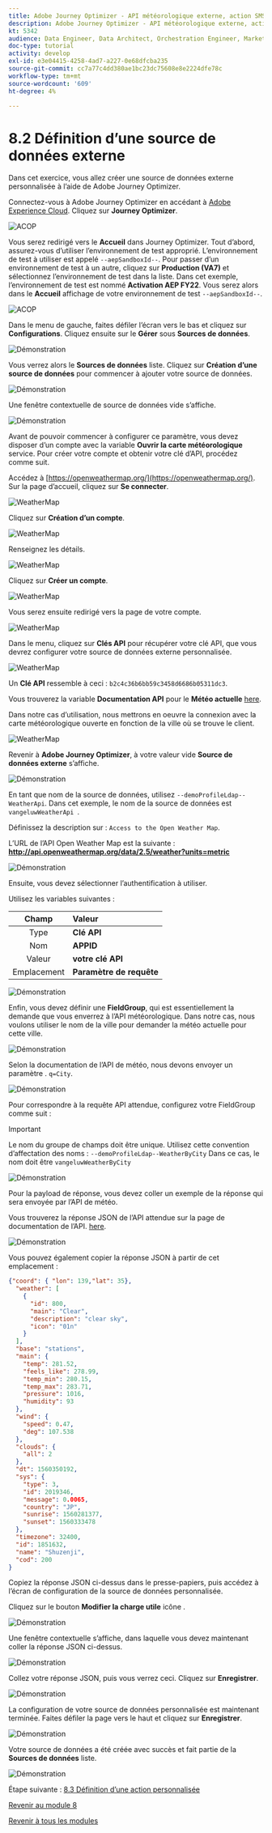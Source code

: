 ```yaml
---
title: Adobe Journey Optimizer - API météorologique externe, action SMS, etc. - Définition d’une source de données externe
description: Adobe Journey Optimizer - API météorologique externe, action SMS, etc. - Définition d’une source de données externe
kt: 5342
audience: Data Engineer, Data Architect, Orchestration Engineer, Marketer
doc-type: tutorial
activity: develop
exl-id: e3e04415-4258-4ad7-a227-0e68dfcba235
source-git-commit: cc7a77c4dd380ae1bc23dc75608e8e2224dfe78c
workflow-type: tm+mt
source-wordcount: '609'
ht-degree: 4%

---
```


# 8.2 Définition d’une source de données externe

Dans cet exercice, vous allez créer une source de données externe personnalisée à l’aide de Adobe Journey Optimizer.

Connectez-vous à Adobe Journey Optimizer en accédant à [Adobe Experience Cloud](https://experience.adobe.com). Cliquez sur **Journey Optimizer**.

![ACOP](../module7/images/acophome.png)

Vous serez redirigé vers le **Accueil**  dans Journey Optimizer. Tout d’abord, assurez-vous d’utiliser l’environnement de test approprié. L’environnement de test à utiliser est appelé `--aepSandboxId--`. Pour passer d’un environnement de test à un autre, cliquez sur **Production (VA7)** et sélectionnez l’environnement de test dans la liste. Dans cet exemple, l’environnement de test est nommé **Activation AEP FY22**. Vous serez alors dans le **Accueil** affichage de votre environnement de test `--aepSandboxId--`.

![ACOP](../module7/images/acoptriglp.png)

Dans le menu de gauche, faites défiler l’écran vers le bas et cliquez sur **Configurations**. Cliquez ensuite sur le **Gérer** sous **Sources de données**.

![Démonstration](./images/menudatasources.png)

Vous verrez alors le **Sources de données** liste.
Cliquez sur **Création d’une source de données** pour commencer à ajouter votre source de données.

![Démonstration](./images/dshome.png)

Une fenêtre contextuelle de source de données vide s’affiche.

![Démonstration](./images/emptyds.png)

Avant de pouvoir commencer à configurer ce paramètre, vous devez disposer d’un compte avec la variable **Ouvrir la carte météorologique** service. Pour créer votre compte et obtenir votre clé d’API, procédez comme suit.

Accédez à [https://openweathermap.org/](https://openweathermap.org/). Sur la page d’accueil, cliquez sur **Se connecter**.

![WeatherMap](./images/owm.png)

Cliquez sur **Création d’un compte**.

![WeatherMap](./images/owm1.png)

Renseignez les détails.

![WeatherMap](./images/owm2.png)

Cliquez sur **Créer un compte**.

![WeatherMap](./images/owm3.png)

Vous serez ensuite redirigé vers la page de votre compte.

![WeatherMap](./images/owm4.png)

Dans le menu, cliquez sur **Clés API** pour récupérer votre clé API, que vous devrez configurer votre source de données externe personnalisée.

![WeatherMap](./images/owm5.png)

Un **Clé API** ressemble à ceci : `b2c4c36b6bb59c3458d6686b05311dc3`.

Vous trouverez la variable **Documentation API** pour le **Météo actuelle** [here](https://openweathermap.org/current).

Dans notre cas d’utilisation, nous mettrons en oeuvre la connexion avec la carte météorologique ouverte en fonction de la ville où se trouve le client.

![WeatherMap](./images/owm6.png)

Revenir à **Adobe Journey Optimizer**, à votre valeur vide **Source de données externe** s’affiche.

![Démonstration](./images/emptyds.png)

En tant que nom de la source de données, utilisez `--demoProfileLdap--WeatherApi`. Dans cet exemple, le nom de la source de données est `vangeluwWeatherApi `.

Définissez la description sur : `Access to the Open Weather Map`.

L’URL de l’API Open Weather Map est la suivante : **http://api.openweathermap.org/data/2.5/weather?units=metric**

![Démonstration](./images/dsname.png)

Ensuite, vous devez sélectionner l’authentification à utiliser.

Utilisez les variables suivantes :

| Champ | Valeur |
|:-----------------------:| :-----------------------|
| Type | **Clé API** |
| Nom | **APPID** |
| Valeur | **votre clé API** |
| Emplacement | **Paramètre de requête** |

![Démonstration](./images/dsauth.png)

Enfin, vous devez définir une **FieldGroup**, qui est essentiellement la demande que vous enverrez à l’API météorologique. Dans notre cas, nous voulons utiliser le nom de la ville pour demander la météo actuelle pour cette ville.

![Démonstration](./images/fg.png)

Selon la documentation de l’API de météo, nous devons envoyer un paramètre . `q=City`.

![Démonstration](./images/owmapi.png)

Pour correspondre à la requête API attendue, configurez votre FieldGroup comme suit :

>[!IMPORTANT]
>
>Le nom du groupe de champs doit être unique. Utilisez cette convention d’affectation des noms : `--demoProfileLdap--WeatherByCity` Dans ce cas, le nom doit être `vangeluwWeatherByCity`

![Démonstration](./images/fg1.png)

Pour la payload de réponse, vous devez coller un exemple de la réponse qui sera envoyée par l’API de météo.

Vous trouverez la réponse JSON de l’API attendue sur la page de documentation de l’API. [here](https://openweathermap.org/current).

![Démonstration](./images/owmapi1.png)

Vous pouvez également copier la réponse JSON à partir de cet emplacement :

```json
{"coord": { "lon": 139,"lat": 35},
  "weather": [
    {
      "id": 800,
      "main": "Clear",
      "description": "clear sky",
      "icon": "01n"
    }
  ],
  "base": "stations",
  "main": {
    "temp": 281.52,
    "feels_like": 278.99,
    "temp_min": 280.15,
    "temp_max": 283.71,
    "pressure": 1016,
    "humidity": 93
  },
  "wind": {
    "speed": 0.47,
    "deg": 107.538
  },
  "clouds": {
    "all": 2
  },
  "dt": 1560350192,
  "sys": {
    "type": 3,
    "id": 2019346,
    "message": 0.0065,
    "country": "JP",
    "sunrise": 1560281377,
    "sunset": 1560333478
  },
  "timezone": 32400,
  "id": 1851632,
  "name": "Shuzenji",
  "cod": 200
}
```

Copiez la réponse JSON ci-dessus dans le presse-papiers, puis accédez à l’écran de configuration de la source de données personnalisée.

Cliquez sur le bouton **Modifier la charge utile** icône .

![Démonstration](./images/owmapi2.png)

Une fenêtre contextuelle s’affiche, dans laquelle vous devez maintenant coller la réponse JSON ci-dessus.

![Démonstration](./images/owmapi3.png)

Collez votre réponse JSON, puis vous verrez ceci. Cliquez sur **Enregistrer**.

![Démonstration](./images/owmapi4.png)

La configuration de votre source de données personnalisée est maintenant terminée. Faites défiler la page vers le haut et cliquez sur **Enregistrer**.

![Démonstration](./images/dssave.png)

Votre source de données a été créée avec succès et fait partie de la **Sources de données** liste.

![Démonstration](./images/dslist.png)

Étape suivante : [8.3 Définition d’une action personnalisée](./ex3.md)

[Revenir au module 8](journey-orchestration-external-weather-api-sms.md)

[Revenir à tous les modules](../../overview.md)
